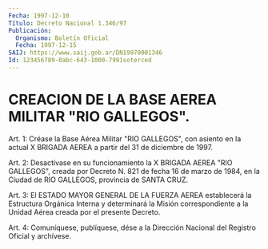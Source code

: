 ```yaml
---
Fecha: 1997-12-10
Título: Decreto Nacional 1.346/97
Publicación:
  Organismo: Boletín Oficial
  Fecha: 1997-12-15
SAIJ: https://www.saij.gob.ar/DN19970001346
Id: 123456789-0abc-643-1000-7991soterced
---
```

# CREACION DE LA BASE AEREA MILITAR "RIO GALLEGOS".

<a id="1"></a>
Art. 1: Créase la  Base  Aérea  Militar  "RIO  GALLEGOS",  con asiento  en  la actual X BRIGADA AEREA a partir del 31 de diciembre de 1997.

<a id="2"></a>
Art. 2: Desactívase  en  su funcionamiento la X BRIGADA AEREA "RIO GALLEGOS", creada por Decreto N. 821 de fecha 16 de marzo de 1984, en  la  Ciudad  de  RIO  GALLEGOS,  provincia   de  SANTA  CRUZ.

<a id="3"></a>
Art. 3: El ESTADO MAYOR GENERAL DE  LA FUERZA AEREA establecerá la Estructura Orgánica Interna y determinará la Misión correspondiente a la Unidad Aérea creada por el presente Decreto.

<a id="4"></a>
Art. 4: Comuníquese, publíquese, dése a la Dirección  Nacional del Registro Oficial y archívese.